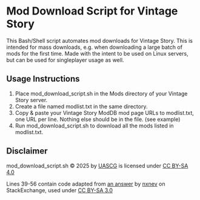 # Mod Download Script for Vintage Story
This Bash/Shell script automates mod downloads for Vintage Story. This is intended for mass downloads, e.g. when downloading a large batch of mods for the first time. Made with the intent to be used on Linux servers, but can be used for singleplayer usage as well.

## Usage Instructions
1. Place mod_download_script.sh in the Mods directory of your Vintage Story server.
2. Create a file named modlist.txt in the same directory.
2. Copy & paste your Vintage Story ModDB mod page URLs to modlist.txt, one URL per line. Nothing else should be in the file. (see example)
3. Run mod_download_script.sh to download all the mods listed in modlist.txt.

## Disclaimer
mod_download_script.sh © 2025 by [UASCG](https://github.com/UASCG) is licensed under [CC BY-SA 4.0](https://creativecommons.org/licenses/by-sa/4.0/deed.en)

Lines 39-56 contain code adapted from [an answer](https://unix.stackexchange.com/questions/388194/shell-script-to-retrieve-text-from-website) by [nxnev](https://unix.stackexchange.com/users/243481/nxnev) on StackExchange, used under [CC BY-SA 3.0](https://creativecommons.org/licenses/by-sa/3.0/)
